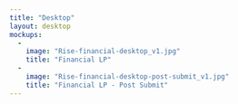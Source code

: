 ```yaml
---
title: "Desktop"
layout: desktop
mockups:
  -
    image: "Rise-financial-desktop_v1.jpg"
    title: "Financial LP"
  -
    image: "Rise-financial-desktop-post-submit_v1.jpg"
    title: "Financial LP - Post Submit"
---
```

